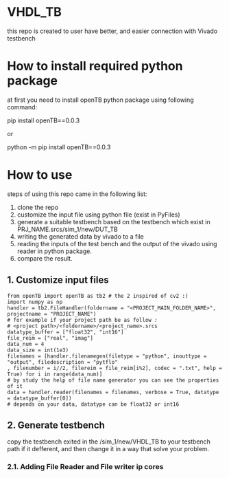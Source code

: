 # VHDL_TB
this repo is created to user have better, and easier connection with Vivado testbench 

# How to install required python package
at first you need to install openTB python package using following command:

pip install openTB==0.0.3

or 

python -m pip install openTB==0.0.3

# How to use 

steps of using this repo came in the following list: 

  1. clone the repo
  2. customize the input file using python file (exist in PyFiles)
  3. generate a suitable testbench based on the testbench which exist in PRJ_NAME.srcs/sim_1/new/DUT_TB
  4. writing the generated data by vivado to a file 
  5. reading the inputs of the test bench and the output of the vivado using reader in python package. 
  6. compare the result. 


## 1. Customize input files
```
from openTB import openTB as tb2 # the 2 inspired of cv2 :)
import numpy as np 
handler = tb2.FileHandler(foldername = "<PROJECT_MAIN_FOLDER_NAME>", projectname = "PROJECT_NAME")
# for example if your project path be as follow : 
# <project path>/<foldername>/<project_name>.srcs
datatype_buffer = ["float32", "int16"]
file_reim = ["real", "imag"]
data_num = 4
data_size = int(1e3)
filenames = [handler.filenamegen(filetype = "python", inouttype = "output", filedescription = "pytflo"
, filenumber = i//2, filereim = file_reim[i%2], codec = ".txt", help = True) for i in range(data_num)]
# by study the help of file name generator you can see the properties of it 
data = handler.reader(filenames = filenames, verbose = True, datatype = datatype_buffer[0])
# depends on your data, datatype can be float32 or int16
```

## 2. Generate testbench 

copy the testbench exited in the /sim_1/new/VHDL_TB to your testbench path if it defferent, and then change it in a way that solve your problem. 

### 2.1. Adding File Reader and File writer ip cores




